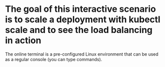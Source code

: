 # The goal of this interactive scenario is to scale a deployment with kubectl scale and to see the load balancing in action #

The online terminal is a pre-configured Linux environment that can be used as a regular console (you can type commands).